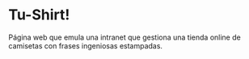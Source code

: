 # Tu-Shirt!

Página web que emula una intranet que gestiona una tienda online de camisetas con frases ingeniosas estampadas.
